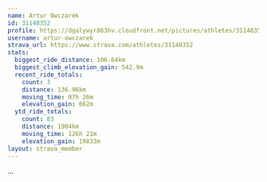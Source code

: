 ```yaml
---
name: Artur Owczarek
id: 31148352
profile: https://dgalywyr863hv.cloudfront.net/pictures/athletes/31148352/15906846/1/large.jpg
username: artur-owczarek
strava_url: https://www.strava.com/athletes/31148352
stats:
  biggest_ride_distance: 106.64km
  biggest_climb_elevation_gain: 542.9m
  recent_ride_totals:
    count: 3
    distance: 136.96km
    moving_time: 07h 26m
    elevation_gain: 662m
  ytd_ride_totals:
    count: 83
    distance: 1904km
    moving_time: 126h 21m
    elevation_gain: 19833m
layout: strava_member
--- 
```

...
